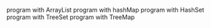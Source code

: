 program with ArrayList
program with hashMap 
program with HashSet
program with TreeSet
program with TreeMap
